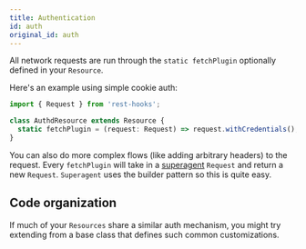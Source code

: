```yaml
---
title: Authentication
id: auth
original_id: auth
---
```

All network requests are run through the `static fetchPlugin` optionally
defined in your `Resource`.

Here's an example using simple cookie auth:

```typescript
import { Request } from 'rest-hooks';

class AuthdResource extends Resource {
  static fetchPlugin = (request: Request) => request.withCredentials();
}
```

You can also do more complex flows (like adding arbitrary headers) to
the request. Every `fetchPlugin` will take in a [superagent](http://visionmedia.github.io/superagent/)
`Request` and return a new `Request`. `Superagent` uses the builder
pattern so this is quite easy.

## Code organization

If much of your `Resources` share a similar auth mechanism, you might
try extending from a base class that defines such common customizations.
